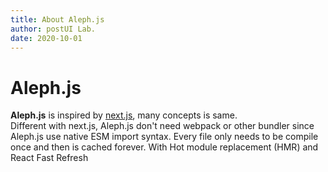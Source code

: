 ```yaml
---
title: About Aleph.js
author: postUI Lab.
date: 2020-10-01
---
```


# Aleph.js
**Aleph.js** is inspired by [next.js](https://nextjs.org), many concepts is same.
<br>
Different with next.js, Aleph.js don't need webpack or other bundler since Aleph.js use native ESM import syntax. Every file only needs to be compile once and then is cached forever. With Hot module replacement (HMR) and React Fast Refresh